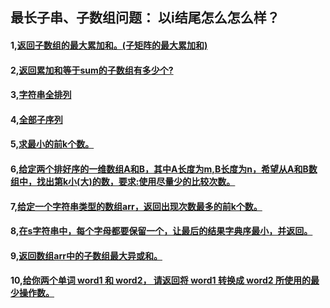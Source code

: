 ## 最长子串、子数组问题： 以i结尾怎么怎么样？

#### 1,[返回子数组的最大累加和。](https://github.com/sihaihou/algorithm/tree/master/src/com/reyco/algorithm/string/array2/Test1.java)[(子矩阵的最大累加和)](https://github.com/sihaihou/algorithm/blob/master/src/com/reyco/algorithm/matrix/Test9.java)
#### 2,[返回累加和等于sum的子数组有多少个?](https://github.com/sihaihou/algorithm/tree/master/src/com/reyco/algorithm/string/array2/Test2.java)
#### 3,[字符串全排列](https://github.com/sihaihou/algorithm/tree/master/src/com/reyco/algorithm/string/array2/Test3.java)
#### 4,[全部子序列](https://github.com/sihaihou/algorithm/tree/master/src/com/reyco/algorithm/string/array2/Test4.java)
#### 5,[求最小的前k个数。](https://github.com/sihaihou/algorithm/tree/master/src/com/reyco/algorithm/string/array2/Test5.java)
#### 6,[给定两个排好序的一维数组A和B，其中A长度为m,B长度为n，希望从A和B数组中，找出第k小(大)的数，要求:使用尽量少的比较次数。](https://github.com/sihaihou/algorithm/tree/master/src/com/reyco/algorithm/string/array2/Test6.java)
#### 7,[给定一个字符串类型的数组arr，返回出现次数最多的前k个数。](https://github.com/sihaihou/algorithm/tree/master/src/com/reyco/algorithm/string/array2/Test7.java)
#### 8,[在s字符串中，每个字母都要保留一个，让最后的结果字典序最小，并返回。](https://github.com/sihaihou/algorithm/tree/master/src/com/reyco/algorithm/string/array2/Test8.java)
#### 9,[返回数组arr中的子数组最大异或和。](https://github.com/sihaihou/algorithm/tree/master/src/com/reyco/algorithm/string/array2/Test9.java)
#### 10,[给你两个单词 word1 和 word2， 请返回将 word1 转换成 word2 所使用的最少操作数。](https://github.com/sihaihou/algorithm/tree/master/src/com/reyco/algorithm/string/array2/Test10.java)
